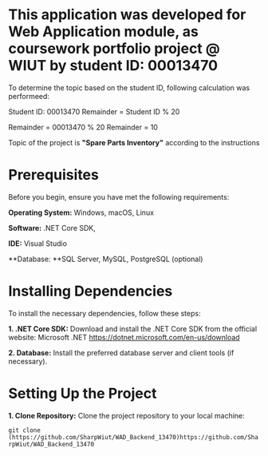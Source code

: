 # This application was developed for Web Application module, as coursework portfolio project @ WIUT by student ID: 00013470


To determine the topic based on the student ID, following calculation was performeed:

Student ID: 00013470
Remainder = Student ID % 20

Remainder = 00013470 % 20
Remainder = 10

Topic of the project is **"Spare Parts Inventory"** according to the instructions

# Prerequisites

Before you begin, ensure you have met the following requirements:

**Operating System:** Windows, macOS, Linux

**Software:** .NET Core SDK,

**IDE:** Visual Studio

**Database: **SQL Server, MySQL, PostgreSQL (optional)

# Installing Dependencies

To install the necessary dependencies, follow these steps:

**1. .NET Core SDK:** Download and install the .NET Core SDK from the official website:  Microsoft .NET https://dotnet.microsoft.com/en-us/download

**2. Database:** Install the preferred database server and client tools (if necessary).

# Setting Up the Project

**1. Clone Repository:** Clone the project repository to your local machine:

`git clone (https://github.com/SharpWiut/WAD_Backend_13470)https://github.com/SharpWiut/WAD_Backend_13470`

